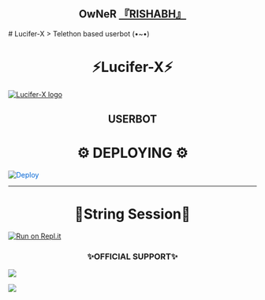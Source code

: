<h2 align="center"><b>OwNeR <a href="https://telegram.dog/THANOSCEO ">『RISHABH』</a></b></h2>
# Lucifer-X
> Telethon based userbot (•~•)
<h1 align="center">⚡Lucifer-X⚡</h1>


[![Lucifer-X logo](https://telegra.ph/file/78bebb896c10ef6213066.jpg)](https://t.me/LuciferXsupport)

<h2 align="center">USERBOT</h2>


<h1 align="center">⚙️ DEPLOYING ⚙️</h1>



    




<a href="https://heroku.com/deploy/" rel="nofollow" style="background-color: initial; box-sizing: border-box; color: #0366d6; text-decoration-line: none;"><img alt="Deploy" data-canonical-src="https://www.herokucdn.com/deploy/button.svg" src="https://camo.githubusercontent.com/83b0e95b38892b49184e07ad572c94c8038323fb/68747470733a2f2f7777772e6865726f6b7563646e2e636f6d2f6465706c6f792f627574746f6e2e737667" style="border-style: none; box-sizing: initial; max-width: 100%;" /></a></div>

------

 <h1 align="center">💫String Session💫</h1>

 [![Run on Repl.it](https://repl.it/badge/github/kaal0408/Lucifer-X&theme=midnight-purple)](https://replit.com/@Lightyagami788/LUCIFER-REPL#main.py)



<h3 align="center"> ✨OFFICIAL SUPPORT✨</h3>

<a href="https://t.me/LuciferXUpdates"><img src="https://img.shields.io/badge/Join-Support%20Channel-red.svg?style=for-the-badge&logo=Telegram"></a>

<a href="https://t.me/Lucifer_support_group"><img src="https://img.shields.io/badge/Join-Support%20Group-red.svg?style=for-the-badge&logo=Telegram"></a>







